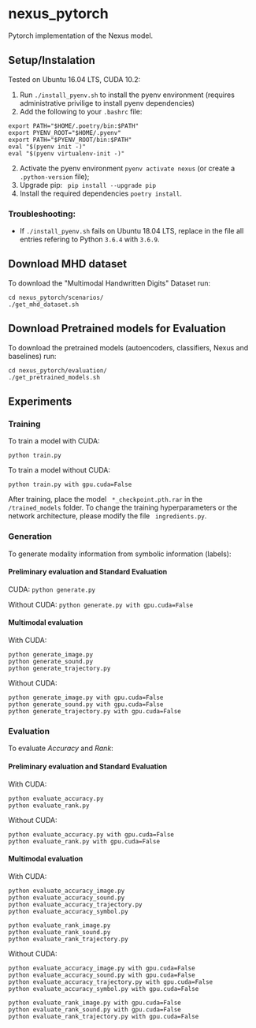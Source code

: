 # nexus_pytorch
Pytorch implementation of the Nexus model.

## Setup/Instalation
Tested on Ubuntu 16.04 LTS, CUDA 10.2:

1. Run ``` ./install_pyenv.sh ``` to install the pyenv environment (requires administrative privilige to install pyenv dependencies)
2. Add the following to your  ``` .bashrc ``` file:
 ``` 
export PATH="$HOME/.poetry/bin:$PATH"
export PYENV_ROOT="$HOME/.pyenv"
export PATH="$PYENV_ROOT/bin:$PATH"
eval "$(pyenv init -)"
eval "$(pyenv virtualenv-init -)"
  ```  
2. Activate the pyenv environment ``` pyenv activate nexus ``` (or create a ``` .python-version ``` file);
3. Upgrade pip: ``` pip install --upgrade pip```
4. Install the required dependencies ``` poetry install ```.

### Troubleshooting:
- If ``` ./install_pyenv.sh ``` fails on Ubuntu 18.04 LTS, replace in the file all entries refering to Python ```3.6.4``` with ```3.6.9```.

## Download MHD dataset
To download the "Multimodal Handwritten Digits" Dataset run:
```
cd nexus_pytorch/scenarios/
./get_mhd_dataset.sh    
```

## Download Pretrained models for Evaluation
To download the pretrained models (autoencoders, classifiers, Nexus and baselines) run:
```
cd nexus_pytorch/evaluation/
./get_pretrained_models.sh    
```

## Experiments

### Training
To train a model with CUDA:
```
python train.py
```

To train a model without CUDA:
```
python train.py with gpu.cuda=False
```
After training, place the model ``` *_checkpoint.pth.rar``` in the ``` /trained_models``` folder. To change the training hyperparameters or the network architecture, please modify the file ``` ingredients.py```.

### Generation
To generate modality information from symbolic information (labels):

#### Preliminary evaluation and Standard Evaluation
CUDA: ```python generate.py```
 
Without CUDA: ```python generate.py with gpu.cuda=False```

#### Multimodal evaluation
With CUDA:
```
python generate_image.py
python generate_sound.py
python generate_trajectory.py
```

Without CUDA:
```
python generate_image.py with gpu.cuda=False
python generate_sound.py with gpu.cuda=False
python generate_trajectory.py with gpu.cuda=False
```

### Evaluation
To evaluate _Accuracy_ and _Rank_:

#### Preliminary evaluation and Standard Evaluation

With CUDA:
```
python evaluate_accuracy.py
python evaluate_rank.py
```

Without CUDA:
```
python evaluate_accuracy.py with gpu.cuda=False
python evaluate_rank.py with gpu.cuda=False
```

#### Multimodal evaluation
With CUDA:

```
python evaluate_accuracy_image.py
python evaluate_accuracy_sound.py
python evaluate_accuracy_trajectory.py
python evaluate_accuracy_symbol.py

python evaluate_rank_image.py
python evaluate_rank_sound.py
python evaluate_rank_trajectory.py
```
Without CUDA:
```
python evaluate_accuracy_image.py with gpu.cuda=False
python evaluate_accuracy_sound.py with gpu.cuda=False
python evaluate_accuracy_trajectory.py with gpu.cuda=False
python evaluate_accuracy_symbol.py with gpu.cuda=False

python evaluate_rank_image.py with gpu.cuda=False
python evaluate_rank_sound.py with gpu.cuda=False
python evaluate_rank_trajectory.py with gpu.cuda=False
```
